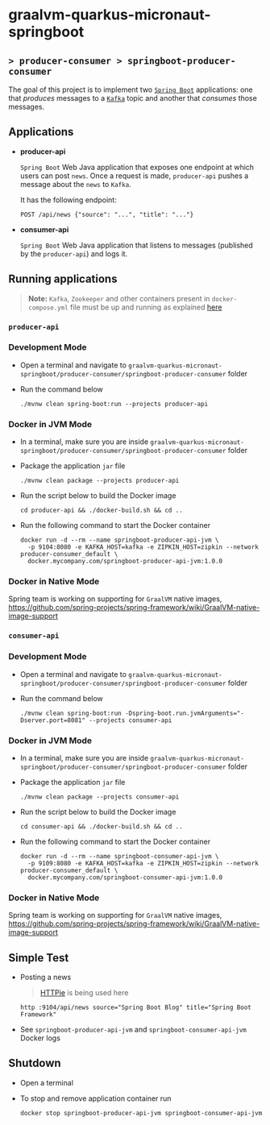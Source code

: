 # graalvm-quarkus-micronaut-springboot
## `> producer-consumer > springboot-producer-consumer`

The goal of this project is to implement two [`Spring Boot`](https://docs.spring.io/spring-boot/docs/current/reference/htmlsingle/) applications: one that _produces_ messages to a [`Kafka`](https://kafka.apache.org/) topic and another that _consumes_ those messages.

## Applications

- **producer-api**

  `Spring Boot` Web Java application that exposes one endpoint at which users can post `news`. Once a request is made, `producer-api` pushes a message about the `news` to `Kafka`.

  It has the following endpoint:
  ```
  POST /api/news {"source": "...", "title": "..."}
  ```

- **consumer-api**

  `Spring Boot` Web Java application that listens to messages (published by the `producer-api`) and logs it.

## Running applications

> **Note:** `Kafka`, `Zookeeper` and other containers present in `docker-compose.yml` file must be up and running as explained [here](https://github.com/ivangfr/graalvm-quarkus-micronaut-springboot/tree/master/producer-consumer#start-environment)

### `producer-api`

### Development Mode

- Open a terminal and navigate to `graalvm-quarkus-micronaut-springboot/producer-consumer/springboot-producer-consumer` folder

- Run the command below
  ```
  ./mvnw clean spring-boot:run --projects producer-api
  ```

### Docker in JVM Mode

- In a terminal, make sure you are inside `graalvm-quarkus-micronaut-springboot/producer-consumer/springboot-producer-consumer` folder

- Package the application `jar` file
  ```
  ./mvnw clean package --projects producer-api
  ```

- Run the script below to build the Docker image
  ```
  cd producer-api && ./docker-build.sh && cd ..
  ```

- Run the following command to start the Docker container
  ```
  docker run -d --rm --name springboot-producer-api-jvm \
    -p 9104:8080 -e KAFKA_HOST=kafka -e ZIPKIN_HOST=zipkin --network producer-consumer_default \
    docker.mycompany.com/springboot-producer-api-jvm:1.0.0
  ```

### Docker in Native Mode

Spring team is working on supporting for `GraalVM` native images, https://github.com/spring-projects/spring-framework/wiki/GraalVM-native-image-support

### `consumer-api`

### Development Mode

- Open a terminal and navigate to `graalvm-quarkus-micronaut-springboot/producer-consumer/springboot-producer-consumer` folder

- Run the command below
  ```
  ./mvnw clean spring-boot:run -Dspring-boot.run.jvmArguments="-Dserver.port=8081" --projects consumer-api
  ```

### Docker in JVM Mode

- In a terminal, make sure you are inside `graalvm-quarkus-micronaut-springboot/producer-consumer/springboot-producer-consumer` folder

- Package the application `jar` file
  ```
  ./mvnw clean package --projects consumer-api
  ```

- Run the script below to build the Docker image
  ```
  cd consumer-api && ./docker-build.sh && cd ..
  ```

- Run the following command to start the Docker container
  ```
  docker run -d --rm --name springboot-consumer-api-jvm \
    -p 9109:8080 -e KAFKA_HOST=kafka -e ZIPKIN_HOST=zipkin --network producer-consumer_default \
    docker.mycompany.com/springboot-consumer-api-jvm:1.0.0
  ```

### Docker in Native Mode

Spring team is working on supporting for `GraalVM` native images, https://github.com/spring-projects/spring-framework/wiki/GraalVM-native-image-support

## Simple Test

- Posting a news
  > [HTTPie](https://httpie.org/) is being used here 
  ```
  http :9104/api/news source="Spring Boot Blog" title="Spring Boot Framework"
  ```
- See `springboot-producer-api-jvm` and `springboot-consumer-api-jvm` Docker logs

## Shutdown

- Open a terminal

- To stop and remove application container run
  ```
  docker stop springboot-producer-api-jvm springboot-consumer-api-jvm
  ```
